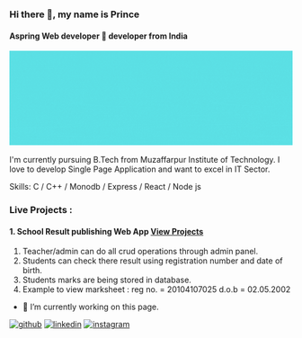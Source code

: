 ### Hi there 👋, my name is Prince
#### Aspring Web developer  📱 developer from India
![Android Developer](https://github.com/iamyourmajesty/iamyourmajesty/blob/main/Hi%20there!.gif)

I'm currently pursuing B.Tech from Muzaffarpur Institute of Technology.
I love to develop Single Page Application and
want to excel in IT Sector.

Skills: C / C++ / Monodb / Express / React / Node js

### Live Projects : 
#### 1. School Result publishing Web App       [View Projects](https://expensive-capris-ant.cyclic.app/)
1. Teacher/admin can do all crud operations through admin panel.
2. Students can check there result using registration number and date of birth.
3. Students marks are being stored in database.
4. Example to view marksheet :
 reg no. = 20104107025
 d.o.b = 02.05.2002


- 🔭 I’m currently working on this page. 


[<img src='https://cdn.jsdelivr.net/npm/simple-icons@3.0.1/icons/github.svg' alt='github' height='40'>](https://github.com/https://github.com/iamyourmajesty)  [<img src='https://cdn.jsdelivr.net/npm/simple-icons@3.0.1/icons/linkedin.svg' alt='linkedin' height='40'>](https://www.linkedin.com/in/prince-pandey-)  [<img src='https://cdn.jsdelivr.net/npm/simple-icons@3.0.1/icons/instagram.svg' alt='instagram' height='40'>](https://www.instagram.com/i_am_your_majesty_/)  

